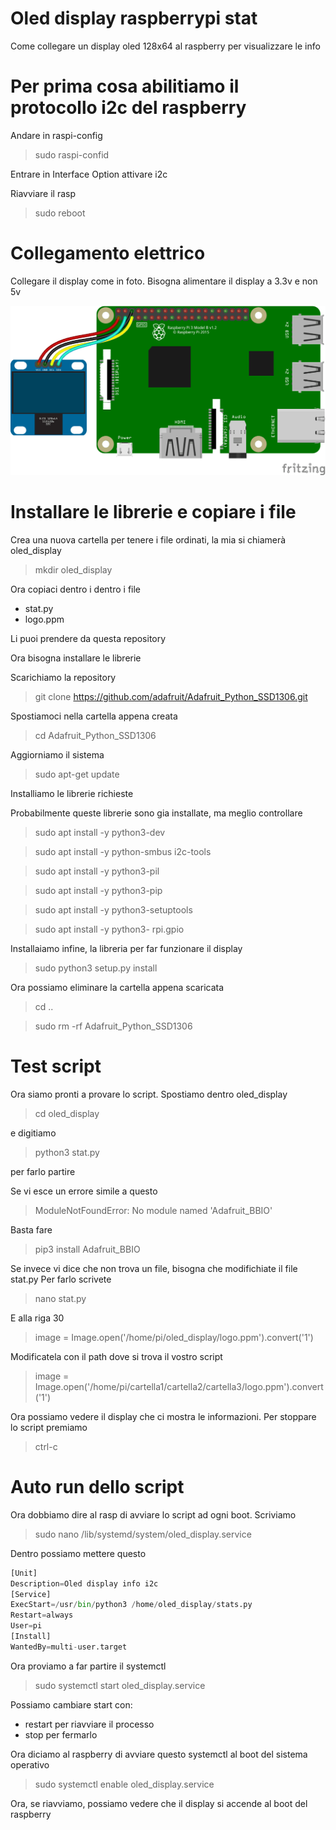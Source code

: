 # Oled display raspberrypi stat
Come collegare un display oled 128x64 al raspberry per visualizzare le info

# Per prima cosa abilitiamo il protocollo i2c del raspberry
Andare in raspi-config
> sudo raspi-confid

Entrare in Interface Option
attivare i2c

Riavviare il rasp
> sudo reboot

# Collegamento elettrico
Collegare il display come in foto.
Bisogna alimentare il display a 3.3v e non 5v

![schema elettrico](https://github.com/M4M0M3N/oled_display_raspberrypi_stat/blob/main/immagini/schema_elettrico.png?raw=true)

# Installare le librerie e copiare i file
Crea una nuova cartella per tenere i file ordinati, la mia si chiamerà oled_display
> mkdir oled_display

Ora copiaci dentro i dentro i file
- stat.py
- logo.ppm

Li puoi prendere da questa repository

Ora bisogna installare le librerie

Scarichiamo la repository
> git clone https://github.com/adafruit/Adafruit_Python_SSD1306.git

Spostiamoci nella cartella appena creata
> cd Adafruit_Python_SSD1306

Aggiorniamo il sistema
> sudo apt-get update

Installiamo le librerie richieste

Probabilmente queste librerie sono gia installate, ma meglio controllare
> sudo apt install -y python3-dev 

> sudo apt install -y python-smbus i2c-tools 

> sudo apt install -y python3-pil 

> sudo apt install -y python3-pip 

> sudo apt install -y python3-setuptools 

> sudo apt install -y python3- rpi.gpio


Installaiamo infine, la libreria per far funzionare il display
> sudo python3 setup.py install

Ora possiamo eliminare la cartella appena scaricata
> cd ..

> sudo rm -rf Adafruit_Python_SSD1306

# Test script
Ora siamo pronti a provare lo script. Spostiamo dentro oled_display
> cd oled_display
 
e digitiamo 
> python3 stat.py

per farlo partire

Se vi esce un errore simile a questo
> ModuleNotFoundError: No module named 'Adafruit_BBIO'

Basta fare
> pip3 install Adafruit_BBIO

Se invece vi dice che non trova un file, bisogna che modifichiate il file stat.py
Per farlo scrivete 
> nano stat.py

E alla riga 30
> image = Image.open('/home/pi/oled_display/logo.ppm').convert('1')

Modificatela con il path dove si trova il vostro script
> image = Image.open('/home/pi/cartella1/cartella2/cartella3/logo.ppm').convert('1')

Ora possiamo vedere il display che ci mostra le informazioni.
Per stoppare lo script premiamo
> ctrl-c

# Auto run dello script
Ora dobbiamo dire al rasp di avviare lo script ad ogni boot.
Scriviamo
> sudo nano /lib/systemd/system/oled_display.service

Dentro possiamo mettere questo
```python
[Unit]
Description=Oled display info i2c
[Service]
ExecStart=/usr/bin/python3 /home/oled_display/stats.py
Restart=always
User=pi
[Install]
WantedBy=multi-user.target
```

Ora proviamo a far partire il systemctl
> sudo systemctl start oled_display.service

Possiamo cambiare start con:
- restart per riavviare il processo
- stop per fermarlo

Ora diciamo al raspberry di avviare questo systemctl al boot del sistema operativo
> sudo systemctl enable oled_display.service

Ora, se riavviamo, possiamo vedere che il display si accende al boot del raspberry
